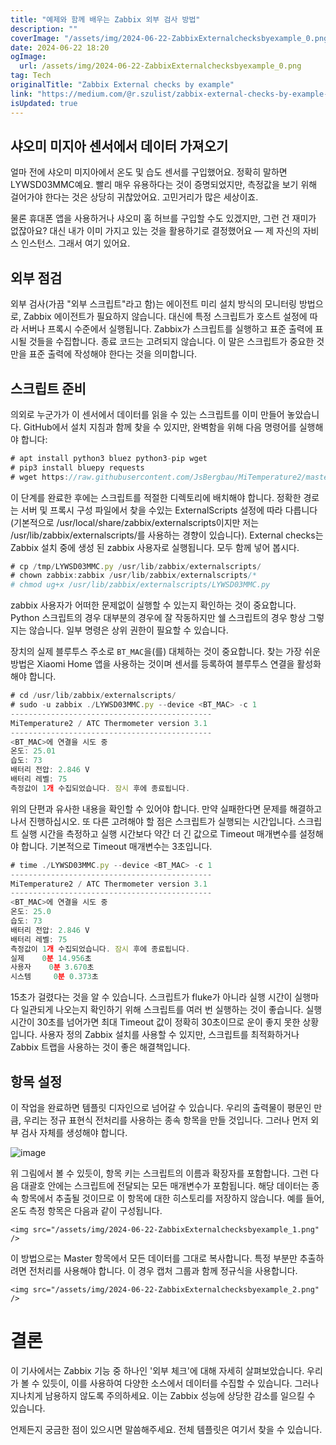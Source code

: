 ```yaml
---
title: "예제와 함께 배우는 Zabbix 외부 검사 방법"
description: ""
coverImage: "/assets/img/2024-06-22-ZabbixExternalchecksbyexample_0.png"
date: 2024-06-22 18:20
ogImage: 
  url: /assets/img/2024-06-22-ZabbixExternalchecksbyexample_0.png
tag: Tech
originalTitle: "Zabbix External checks by example"
link: "https://medium.com/@r.szulist/zabbix-external-checks-by-example-b9d8bd5ebaaf"
isUpdated: true
---
```






## 샤오미 미지아 센서에서 데이터 가져오기

얼마 전에 샤오미 미지아에서 온도 및 습도 센서를 구입했어요. 정확히 말하면 LYWSD03MMC예요. 빨리 매우 유용하다는 것이 증명되었지만, 측정값을 보기 위해 걸어가야 한다는 것은 상당히 귀찮았어요. 고민거리가 많은 세상이죠.

물론 휴대폰 앱을 사용하거나 샤오미 홈 허브를 구입할 수도 있겠지만, 그런 건 재미가 없잖아요? 대신 내가 이미 가지고 있는 것을 활용하기로 결정했어요 — 제 자신의 자비스 인스턴스. 그래서 여기 있어요.

## 외부 점검

<div class="content-ad"></div>

외부 검사(가끔 "외부 스크립트"라고 함)는 에이전트 미리 설치 방식의 모니터링 방법으로, Zabbix 에이전트가 필요하지 않습니다. 대신에 특정 스크립트가 호스트 설정에 따라 서버나 프록시 수준에서 실행됩니다. Zabbix가 스크립트를 실행하고 표준 출력에 표시될 것들을 수집합니다. 종료 코드는 고려되지 않습니다. 이 말은 스크립트가 중요한 것만을 표준 출력에 작성해야 한다는 것을 의미합니다.

## 스크립트 준비

의외로 누군가가 이 센서에서 데이터를 읽을 수 있는 스크립트를 이미 만들어 놓았습니다. GitHub에서 설치 지침과 함께 찾을 수 있지만, 완벽함을 위해 다음 명령어를 실행해야 합니다:

```js
# apt install python3 bluez python3-pip wget
# pip3 install bluepy requests
# wget https://raw.githubusercontent.com/JsBergbau/MiTemperature2/master/LYWSD03MMC.py -O /tmp/LYWSD03MMC.py
```

<div class="content-ad"></div>

이 단계를 완료한 후에는 스크립트를 적절한 디렉토리에 배치해야 합니다. 정확한 경로는 서버 및 프록시 구성 파일에서 찾을 수있는 ExternalScripts 설정에 따라 다릅니다 (기본적으로 /usr/local/share/zabbix/externalscripts이지만 저는 /usr/lib/zabbix/externalscripts/를 사용하는 경향이 있습니다). External checks는 Zabbix 설치 중에 생성 된 zabbix 사용자로 실행됩니다. 모두 함께 넣어 봅시다.

```js
# cp /tmp/LYWSD03MMC.py /usr/lib/zabbix/externalscripts/
# chown zabbix:zabbix /usr/lib/zabbix/externalscripts/*
# chmod ug+x /usr/lib/zabbix/externalscripts/LYWSD03MMC.py
```

zabbix 사용자가 어떠한 문제없이 실행할 수 있는지 확인하는 것이 중요합니다. Python 스크립트의 경우 대부분의 경우에 잘 작동하지만 쉘 스크립트의 경우 항상 그렇지는 않습니다. 일부 명령은 상위 권한이 필요할 수 있습니다.

장치의 실제 블루투스 주소로 `BT_MAC`을(를) 대체하는 것이 중요합니다. 찾는 가장 쉬운 방법은 Xiaomi Home 앱을 사용하는 것이며 센서를 등록하여 블루투스 연결을 활성화해야 합니다.

<div class="content-ad"></div>

```js
# cd /usr/lib/zabbix/externalscripts/
# sudo -u zabbix ./LYWSD03MMC.py --device <BT_MAC> -c 1
---------------------------------------------
MiTemperature2 / ATC Thermometer version 3.1
---------------------------------------------
<BT_MAC>에 연결을 시도 중
온도: 25.01
습도: 73
배터리 전압: 2.846 V
배터리 레벨: 75
측정값이 1개 수집되었습니다. 잠시 후에 종료됩니다.
```

위의 단편과 유사한 내용을 확인할 수 있어야 합니다. 만약 실패한다면 문제를 해결하고 나서 진행하십시오. 또 다른 고려해야 할 점은 스크립트가 실행되는 시간입니다. 스크립트 실행 시간을 측정하고 실행 시간보다 약간 더 긴 값으로 Timeout 매개변수를 설정해야 합니다. 기본적으로 Timeout 매개변수는 3초입니다. 

```js
# time ./LYWSD03MMC.py --device <BT_MAC> -c 1
---------------------------------------------
MiTemperature2 / ATC Thermometer version 3.1
---------------------------------------------
<BT_MAC>에 연결을 시도 중
온도: 25.0
습도: 73
배터리 전압: 2.846 V
배터리 레벨: 75
측정값이 1개 수집되었습니다. 잠시 후에 종료됩니다.
실제    0분 14.956초
사용자    0분 3.670초
시스템     0분 0.373초
```

15초가 걸렸다는 것을 알 수 있습니다. 스크립트가 fluke가 아니라 실행 시간이 실행마다 일관되게 나오는지 확인하기 위해 스크립트를 여러 번 실행하는 것이 좋습니다. 실행 시간이 30초를 넘어가면 최대 Timeout 값이 정확히 30초이므로 운이 좋지 못한 상황입니다. 사용자 정의 Zabbix 설치를 사용할 수 있지만, 스크립트를 최적화하거나 Zabbix 트랩을 사용하는 것이 좋은 해결책입니다.


<div class="content-ad"></div>

## 항목 설정

이 작업을 완료하면 템플릿 디자인으로 넘어갈 수 있습니다. 우리의 출력물이 평문인 만큼, 우리는 정규 표현식 전처리를 사용하는 종속 항목을 만들 것입니다. 그러나 먼저 외부 검사 자체를 생성해야 합니다.

![image](/assets/img/2024-06-22-ZabbixExternalchecksbyexample_0.png)

위 그림에서 볼 수 있듯이, 항목 키는 스크립트의 이름과 확장자를 포함합니다. 그런 다음 대괄호 안에는 스크립트에 전달되는 모든 매개변수가 포함됩니다. 해당 데이터는 종속 항목에서 추출될 것이므로 이 항목에 대한 히스토리를 저장하지 않습니다. 예를 들어, 온도 측정 항목은 다음과 같이 구성됩니다.

<div class="content-ad"></div>

`<img src="/assets/img/2024-06-22-ZabbixExternalchecksbyexample_1.png" />`

이 방법으로는 Master 항목에서 모든 데이터를 그대로 복사합니다. 특정 부분만 추출하려면 전처리를 사용해야 합니다. 이 경우 캡처 그룹과 함께 정규식을 사용합니다.

`<img src="/assets/img/2024-06-22-ZabbixExternalchecksbyexample_2.png" />`

# 결론

<div class="content-ad"></div>

이 기사에서는 Zabbix 기능 중 하나인 '외부 체크'에 대해 자세히 살펴보았습니다. 우리가 볼 수 있듯이, 이를 사용하여 다양한 소스에서 데이터를 수집할 수 있습니다. 그러나 지나치게 남용하지 않도록 주의하세요. 이는 Zabbix 성능에 상당한 감소를 일으킬 수 있습니다.

언제든지 궁금한 점이 있으시면 말씀해주세요. 전체 템플릿은 여기서 찾을 수 있습니다.